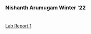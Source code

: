 ### Nishanth Arumugam Winter '22
#


[Lab Report 1](https://nisharu3.github.io/cse15l-lab-reports/lab-report-1-week-2.html)